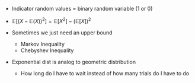 * Indicator random values = binary random variable (1 or 0)

* $\mathbb{E}[(X - \mathbb{E}(X))^2] = \mathbb{E}[X^2] - (\mathbb{E}[X])^2$

* Sometimes we just need an upper bound
    * Markov Inequality
    * Chebyshev Inequality

* Exponential dist is analog to geometric distribution
    * How long do I have to wait instead of how many trials do I have to do
